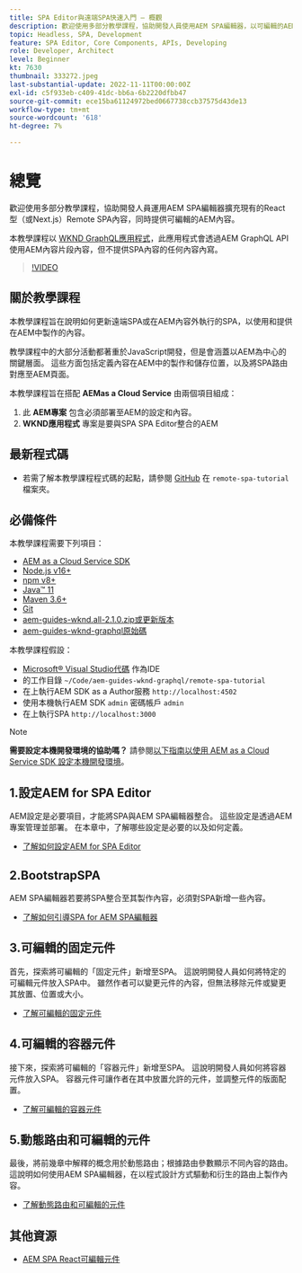 ```yaml
---
title: SPA Editor與遠端SPA快速入門 — 概觀
description: 歡迎使用多部分教學課程，協助開發人員使用AEM SPA編輯器，以可編輯的AEM內容來擴大現有的Remote SPA。
topic: Headless, SPA, Development
feature: SPA Editor, Core Components, APIs, Developing
role: Developer, Architect
level: Beginner
kt: 7630
thumbnail: 333272.jpeg
last-substantial-update: 2022-11-11T00:00:00Z
exl-id: c5f933eb-c409-41dc-bb6a-6b2220dfbb47
source-git-commit: ece15ba61124972bed0667738ccb37575d43de13
workflow-type: tm+mt
source-wordcount: '618'
ht-degree: 7%

---
```


# 總覽

歡迎使用多部分教學課程，協助開發人員運用AEM SPA編輯器擴充現有的React型（或Next.js）Remote SPA內容，同時提供可編輯的AEM內容。

本教學課程以 [WKND GraphQL應用程式](https://experienceleague.adobe.com/docs/experience-manager-learn/getting-started-with-aem-headless/graphql/overview.html)，此應用程式會透過AEM GraphQL API使用AEM內容片段內容，但不提供SPA內容的任何內容內寫。

>[!VIDEO](https://video.tv.adobe.com/v/333272/?quality=12&learn=on)

## 關於教學課程

本教學課程旨在說明如何更新遠端SPA或在AEM內容外執行的SPA，以使用和提供在AEM中製作的內容。

教學課程中的大部分活動都著重於JavaScript開發，但是會涵蓋以AEM為中心的關鍵層面。 這些方面包括定義內容在AEM中的製作和儲存位置，以及將SPA路由對應至AEM頁面。

本教學課程旨在搭配 **AEMas a Cloud Service** 由兩個項目組成：

1. 此 __AEM專案__ 包含必須部署至AEM的設定和內容。
1. __WKND應用程式__ 專案是要與SPA SPA Editor整合的AEM

## 最新程式碼

+ 若需了解本教學課程程式碼的起點，請參閱 [GitHub](https://github.com/adobe/aem-guides-wknd-graphql/tree/main/remote-spa) 在 `remote-spa-tutorial` 檔案夾。

## 必備條件

本教學課程需要下列項目：

+ [AEM as a Cloud Service SDK](https://experienceleague.adobe.com/docs/experience-manager-learn/cloud-service/local-development-environment-set-up/aem-runtime.html?lang=en)
+ [Node.js v16+](https://nodejs.org/en/)
+ [npm v8+](https://www.npmjs.com/)
+ [Java™ 11](https://downloads.experiencecloud.adobe.com/content/software-distribution/en/general.html)
+ [Maven 3.6+](https://maven.apache.org/)
+ [Git](https://git-scm.com/downloads)
+ [aem-guides-wknd.all-2.1.0.zip或更新版本](https://github.com/adobe/aem-guides-wknd/releases)
+ [aem-guides-wknd-graphql原始碼](https://github.com/adobe/aem-guides-wknd-graphql/tree/main)

本教學課程假設：

+ [Microsoft® Visual Studio代碼](https://visualstudio.microsoft.com/) 作為IDE
+ 的工作目錄 `~/Code/aem-guides-wknd-graphql/remote-spa-tutorial`
+ 在上執行AEM SDK as a Author服務 `http://localhost:4502`
+ 使用本機執行AEM SDK `admin` 密碼帳戶 `admin`
+ 在上執行SPA `http://localhost:3000`

>[!NOTE]
>
> **需要設定本機開發環境的協助嗎？** 請參閱[以下指南以使用 AEM as a Cloud Service SDK 設定本機開發環境](https://experienceleague.adobe.com/docs/experience-manager-learn/cloud-service/local-development-environment-set-up/overview.html?lang=zh-Hant)。

## 1.設定AEM for SPA Editor

AEM設定是必要項目，才能將SPA與AEM SPA編輯器整合。 這些設定是透過AEM專案管理並部署。 在本章中，了解哪些設定是必要的以及如何定義。

+ [了解如何設定AEM for SPA Editor](./aem-configure.md)

## 2.BootstrapSPA

AEM SPA編輯器若要將SPA整合至其製作內容，必須對SPA新增一些內容。

+ [了解如何引導SPA for AEM SPA編輯器](./spa-bootstrap.md)

## 3.可編輯的固定元件

首先，探索將可編輯的「固定元件」新增至SPA。 這說明開發人員如何將特定的可編輯元件放入SPA中。 雖然作者可以變更元件的內容，但無法移除元件或變更其放置、位置或大小。

+ [了解可編輯的固定元件](./spa-fixed-component.md)

## 4.可編輯的容器元件

接下來，探索將可編輯的「容器元件」新增至SPA。 這說明開發人員如何將容器元件放入SPA。 容器元件可讓作者在其中放置允許的元件，並調整元件的版面配置。

+ [了解可編輯的容器元件](./spa-container-component.md)

## 5.動態路由和可編輯的元件

最後，將前幾章中解釋的概念用於動態路由；根據路由參數顯示不同內容的路由。 這說明如何使用AEM SPA編輯器，在以程式設計方式驅動和衍生的路由上製作內容。

+ [了解動態路由和可編輯的元件](./spa-dynamic-routes.md)

## 其他資源

+ [AEM SPA React可編輯元件](https://www.npmjs.com/package/@adobe/aem-react-editable-components)